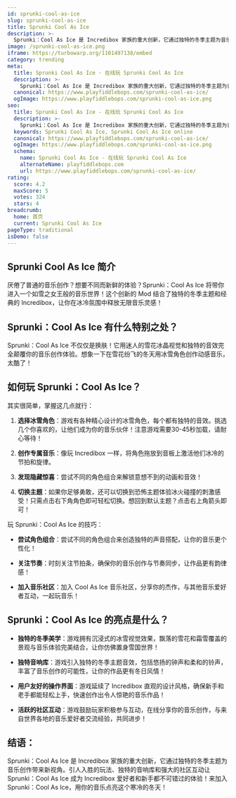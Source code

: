 ```yaml
---
id: sprunki-cool-as-ice
slug: sprunki-cool-as-ice
title: Sprunki Cool As Ice
description: >-
  Sprunki：Cool As Ice 是 Incredibox 家族的重大创新，它通过独特的冬季主题为音乐创作带来新视角。
image: /sprunki-cool-as-ice.png
iframe: https://turbowarp.org/1101497138/embed
category: trending
meta:
  title: Sprunki Cool As Ice - 在线玩 Sprunki Cool As Ice
  description: >-
    Sprunki：Cool As Ice 是 Incredibox 家族的重大创新，它通过独特的冬季主题为音乐创作带来新视角。
  canonical: https://www.playfiddlebops.com/sprunki-cool-as-ice/
  ogImage: https://www.playfiddlebops.com/sprunki-cool-as-ice.png
seo:
  title: Sprunki Cool As Ice - 在线玩 Sprunki Cool As Ice
  description: >-
    Sprunki：Cool As Ice 是 Incredibox 家族的重大创新，它通过独特的冬季主题为音乐创作带来新视角。
  keywords: Sprunki Cool As Ice, Sprunki Cool As Ice online
  canonical: https://www.playfiddlebops.com/sprunki-cool-as-ice/
  ogImage: https://www.playfiddlebops.com/sprunki-cool-as-ice.png
  schema:
    name: Sprunki Cool As Ice - 在线玩 Sprunki Cool As Ice
    alternateName: playfiddlebops.com
    url: https://www.playfiddlebops.com/sprunki-cool-as-ice/
rating:
  score: 4.2
  maxScore: 5
  votes: 324
  stars: 4
breadcrumb:
  home: 首页
  current: Sprunki Cool As Ice
pageType: traditional
isDemo: false
---
```


## Sprunki Cool As Ice 简介

厌倦了普通的音乐创作？想要不同而新鲜的体验？Sprunki：Cool As Ice 将带你进入一个如雪之女王般的音乐世界！这个创新的 Mod 结合了独特的冬季主题和经典的 Incredibox，让你在冰冷氛围中释放无限音乐灵感！

## Sprunki：Cool As Ice 有什么特别之处？

Sprunki：Cool As Ice 不仅仅是换肤！它用迷人的雪花冰晶视觉和独特的音效完全颠覆你的音乐创作体验。想象一下在雪花纷飞的冬天用冰雪角色创作动感音乐，太酷了！

## 如何玩 Sprunki：Cool As Ice？

其实很简单，掌握这几点就行：

1. **选择冰雪角色**：游戏有各种精心设计的冰雪角色，每个都有独特的音效。挑选几个你喜欢的，让他们成为你的音乐伙伴！注意游戏需要30-45秒加载，请耐心等待！

1. **创作专属音乐**：像玩 Incredibox 一样，将角色拖放到音板上激活他们冰冷的节拍和旋律。

1. **发现隐藏惊喜**：尝试不同的角色组合来解锁意想不到的动画和音效！

1. **切换主题**：如果你足够勇敢，还可以切换到恐怖主题体验冰火碰撞的刺激感受！只需点击右下角角色即可轻松切换。想回到默认主题？点击右上角箭头即可！

玩 Sprunki：Cool As Ice 的技巧：

- **尝试角色组合**：尝试不同的角色组合来创造独特的声音搭配，让你的音乐更个性化！

- **关注节奏**：时刻关注节拍条，确保你的音乐创作与节奏同步，让作品更有韵律感！

- **加入音乐社区**：加入 Cool As Ice 音乐社区，分享你的杰作，与其他音乐爱好者互动，一起玩音乐！

## Sprunki：Cool As Ice 的亮点是什么？

- **独特的冬季美学**：游戏拥有沉浸式的冰雪视觉效果，飘落的雪花和霜雪覆盖的景观与音乐体验完美结合，让你仿佛置身雪国世界！

- **独特音响库**：游戏引入独特的冬季主题音效，包括悠扬的钟声和柔和的铃声，丰富了音乐创作的可能性，让你的作品更有冬日风情！

- **用户友好的操作界面**：游戏延续了 Incredibox 直观的设计风格，确保新手和老手都能轻松上手，快速创作出令人惊艳的音乐作品！

- **活跃的社区互动**：游戏鼓励玩家积极参与互动，在线分享你的音乐创作，与来自世界各地的音乐爱好者交流经验，共同进步！

## 结语：

Sprunki：Cool As Ice 是 Incredibox 家族的重大创新，它通过独特的冬季主题为音乐创作带来新视角。引人入胜的玩法、独特的音响库和强大的社区互动让 Sprunki：Cool As Ice 成为 Incredibox 爱好者和新手都不可错过的体验！来加入 Sprunki：Cool As Ice，用你的音乐点亮这个寒冷的冬天！